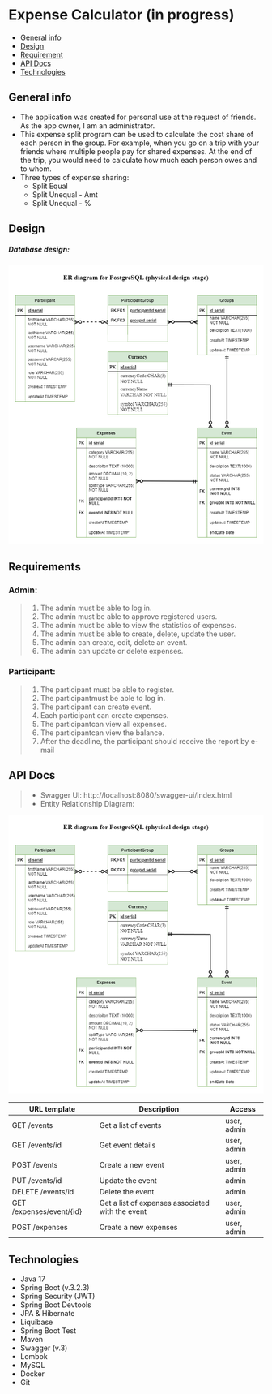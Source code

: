# Expense Calculator (in progress)

* [General info](#general-info)
* [Design](#design)
* [Requirement](#requirements)
* [API Docs](#api-docs)
* [Technologies](#technologies)

## General info

- The application was created for personal use at the request of friends. As the app owner, I am an administrator.
- This expense split program can be used to calculate the cost share of each person in the group. For example, when you
  go on a trip with your friends where multiple people pay for shared expenses. At the end of the trip, you would need
  to calculate how much each person owes and to whom.
- Three types of expense sharing:
  - Split Equal
  - Split Unequal - Amt
  - Split Unequal - %

## Design

##### Database design:

![ER-diagram](./ER-diagram.png)

## Requirements

### Admin:

> 1. The admin must be able to log in.
> 2. The admin must be able to approve registered users.
> 3. The admin must be able to view the statistics of expenses.
> 4. The admin must be able to create, delete, update the user.
> 5. The admin can create, edit, delete an event.
> 6. The admin can update or delete expenses.

### Participant:

> 1. The participant must be able to register.
> 2. The participantmust be able to log in.
> 3. The participant can create event.
> 4. Each participant can create expenses.
> 5. The participantcan view all expenses.
> 6. The participantcan view the balance.
> 7. After the deadline, the participant should receive the report by e-mail

## API Docs

> - Swagger UI: http://localhost:8080/swagger-ui/index.html
> - Entity Relationship Diagram:

![loading-ag-252](./ER-diagram.png)

| URL template             | Description                                      | Access      |
| ------------------------ | ------------------------------------------------ | ----------- |
| GET /events              | Get a list of events                             | user, admin |
| GET /events/id           | Get event details                                | user, admin |
| POST /events             | Create a new event                               | user, admin |
| PUT /events/id           | Update the event                                 | admin       |
| DELETE /events/id        | Delete the event                                 | admin       |
| GET /expenses/event/{id} | Get a list of expenses associated with the event | user, admin |
| POST /expenses           | Create a new expenses                            | user, admin |

## Technologies

- Java 17
- Spring Boot (v.3.2.3)
- Spring Security (JWT)
- Spring Boot Devtools
- JPA & Hibernate
- Liquibase
- Spring Boot Test
- Maven
- Swagger (v.3)
- Lombok
- MySQL
- Docker
- Git
